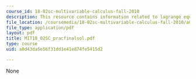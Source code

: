 ```yaml
---
course_id: 18-02sc-multivariable-calculus-fall-2010
description: This resource contains information related to lagrange equations.
file_location: /coursemedia/18-02sc-multivariable-calculus-fall-2010/a0d43da5e56f31dd1e41e874fe5415d2_MIT18_02SC_pracfinalsol.pdf
file_type: application/pdf
layout: pdf
title: MIT18_02SC_pracfinalsol.pdf
type: course
uid: a0d43da5e56f31dd1e41e874fe5415d2

---
```

None